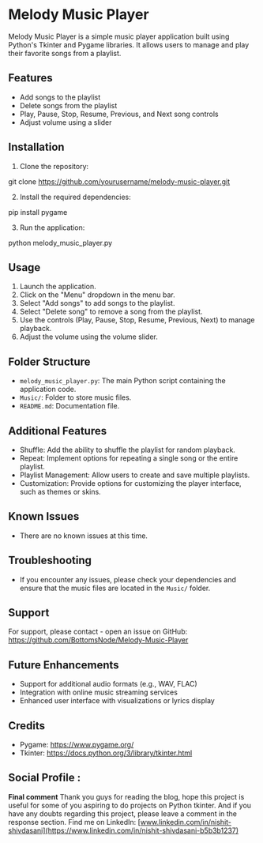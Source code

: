 # Melody Music Player

Melody Music Player is a simple music player application built using Python's Tkinter and Pygame libraries. It allows users to manage and play their favorite songs from a playlist.

## Features

- Add songs to the playlist
- Delete songs from the playlist
- Play, Pause, Stop, Resume, Previous, and Next song controls
- Adjust volume using a slider

## Installation

1. Clone the repository:

git clone https://github.com/yourusername/melody-music-player.git


2. Install the required dependencies:

pip install pygame


3. Run the application:

python melody_music_player.py



## Usage

1. Launch the application.
2. Click on the "Menu" dropdown in the menu bar.
3. Select "Add songs" to add songs to the playlist.
4. Select "Delete song" to remove a song from the playlist.
5. Use the controls (Play, Pause, Stop, Resume, Previous, Next) to manage playback.
6. Adjust the volume using the volume slider.

## Folder Structure

- `melody_music_player.py`: The main Python script containing the application code.
- `Music/`: Folder to store music files.
- `README.md`: Documentation file.

## Additional Features

- Shuffle: Add the ability to shuffle the playlist for random playback.
- Repeat: Implement options for repeating a single song or the entire playlist.
- Playlist Management: Allow users to create and save multiple playlists.
- Customization: Provide options for customizing the player interface, such as themes or skins.

## Known Issues

- There are no known issues at this time.

## Troubleshooting

- If you encounter any issues, please check your dependencies and ensure that the music files are located in the `Music/` folder.

## Support

For support, please contact - open an issue on GitHub: https://github.com/BottomsNode/Melody-Music-Player

## Future Enhancements

- Support for additional audio formats (e.g., WAV, FLAC)
- Integration with online music streaming services
- Enhanced user interface with visualizations or lyrics display

## Credits

- Pygame: https://www.pygame.org/
- Tkinter: https://docs.python.org/3/library/tkinter.html


## Social Profile :
 **Final comment**
Thank you guys for reading the blog, hope this project is useful for some of you aspiring to do projects on Python tkinter.
And if you have any doubts regarding this project, please leave a comment in the response section.
Find me on LinkedIn: [www.linkedin.com/in/nishit-shivdasani](https://www.linkedin.com/in/nishit-shivdasani-b5b3b1237)
